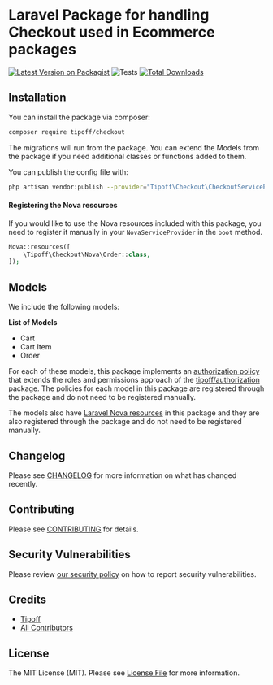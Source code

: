 # Laravel Package for handling Checkout used in Ecommerce packages

[![Latest Version on Packagist](https://img.shields.io/packagist/v/tipoff/checkout.svg?style=flat-square)](https://packagist.org/packages/tipoff/checkout)
![Tests](https://github.com/tipoff/checkout/workflows/Tests/badge.svg)
[![Total Downloads](https://img.shields.io/packagist/dt/tipoff/checkout.svg?style=flat-square)](https://packagist.org/packages/tipoff/checkout)

## Installation

You can install the package via composer:

```bash
composer require tipoff/checkout
```

The migrations will run from the package. You can extend the Models from the package if you need additional classes or functions added to them.

You can publish the config file with:
```bash
php artisan vendor:publish --provider="Tipoff\Checkout\CheckoutServiceProvider" --tag="checkout-config"
```

#### Registering the Nova resources

If you would like to use the Nova resources included with this package, you need to register it manually in your `NovaServiceProvider` in the `boot` method.

```php
Nova::resources([
    \Tipoff\Checkout\Nova\Order::class,
]);
```

## Models

We include the following models:

**List of Models**

- Cart
- Cart Item
- Order

For each of these models, this package implements an [authorization policy](https://laravel.com/docs/8.x/authorization) that extends the roles and permissions approach of the [tipoff/authorization](https://github.com/tipoff/authorization) package. The policies for each model in this package are registered through the package and do not need to be registered manually.

The models also have [Laravel Nova resources](https://nova.laravel.com/docs/3.0/resources/) in this package and they are also registered through the package and do not need to be registered manually.

## Changelog

Please see [CHANGELOG](CHANGELOG.md) for more information on what has changed recently.

## Contributing

Please see [CONTRIBUTING](.github/CONTRIBUTING.md) for details.

## Security Vulnerabilities

Please review [our security policy](../../security/policy) on how to report security vulnerabilities.

## Credits

- [Tipoff](https://github.com/tipoff)
- [All Contributors](../../contributors)

## License

The MIT License (MIT). Please see [License File](LICENSE.md) for more information.
